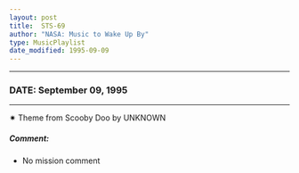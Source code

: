 ```yaml
---
layout: post
title:  STS-69
author: "NASA: Music to Wake Up By"
type: MusicPlaylist
date_modified: 1995-09-09
---
```


----
### DATE: September 09, 1995
----
✷ Theme from Scooby Doo by UNKNOWN

##### Comment:
* No mission comment
